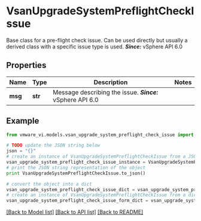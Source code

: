 # VsanUpgradeSystemPreflightCheckIssue

Base class for a pre-flight check issue.  Can be used directly but usually a derived class with a specific issue type is used.  ***Since:*** vSphere API 6.0 

## Properties
Name | Type | Description | Notes
------------ | ------------- | ------------- | -------------
**msg** | **str** | Message describing the issue.  ***Since:*** vSphere API 6.0  | 

## Example

```python
from vmware_vi.models.vsan_upgrade_system_preflight_check_issue import VsanUpgradeSystemPreflightCheckIssue

# TODO update the JSON string below
json = "{}"
# create an instance of VsanUpgradeSystemPreflightCheckIssue from a JSON string
vsan_upgrade_system_preflight_check_issue_instance = VsanUpgradeSystemPreflightCheckIssue.from_json(json)
# print the JSON string representation of the object
print VsanUpgradeSystemPreflightCheckIssue.to_json()

# convert the object into a dict
vsan_upgrade_system_preflight_check_issue_dict = vsan_upgrade_system_preflight_check_issue_instance.to_dict()
# create an instance of VsanUpgradeSystemPreflightCheckIssue from a dict
vsan_upgrade_system_preflight_check_issue_form_dict = vsan_upgrade_system_preflight_check_issue.from_dict(vsan_upgrade_system_preflight_check_issue_dict)
```
[[Back to Model list]](../README.md#documentation-for-models) [[Back to API list]](../README.md#documentation-for-api-endpoints) [[Back to README]](../README.md)


